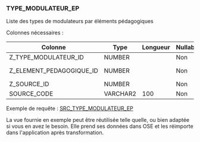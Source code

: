 ### TYPE_MODULATEUR_EP

Liste des types de modulateurs par éléments pédagogiques

Colonnes nécessaires :


|Colonne                 |Type    |Longueur|Nullable|Commentaire                        |
|------------------------|--------|--------|--------|-----------------------------------|
|Z_TYPE_MODULATEUR_ID    |NUMBER  |        |Non     |==> TYPE_MODULATEUR.CODE           |
|Z_ELEMENT_PEDAGOGIQUE_ID|NUMBER  |        |Non     |==> ELEMENT_PEDAGOGIQUE.SOURCE_CODE|
|Z_SOURCE_ID             |NUMBER  |        |Non     |==> SOURCE.CODE                    |
|SOURCE_CODE             |VARCHAR2|100     |Non     |                                   |


Exemple de requête :
[SRC_TYPE_MODULATEUR_EP](../Calcul/SRC_TYPE_MODULATEUR_EP.sql)

La vue fournie en exemple peut être réutilisée telle quelle, ou bien adaptée si vous en avez le besoin.
Elle prend ses données dans OSE et les réimporte dans l'application après transformation.